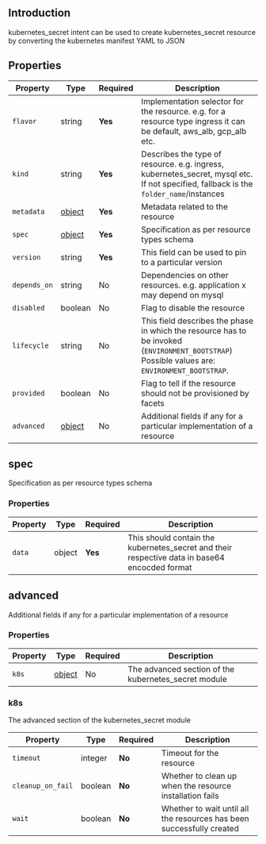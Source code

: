 ## Introduction
kubernetes_secret intent can be used to create kubernetes_secret resource by converting the kubernetes manifest YAML to JSON

## Properties

| Property     | Type                | Required | Description                                                                                                                                    |
|--------------|---------------------|----------|------------------------------------------------------------------------------------------------------------------------------------------------|
| `flavor`     | string              | **Yes**  | Implementation selector for the resource. e.g. for a resource type ingress it can be default, aws_alb, gcp_alb etc.                                     |
| `kind`       | string              | **Yes**  | Describes the type of resource. e.g. ingress, kubernetes_secret, mysql etc. If not specified, fallback is the `folder_name`/instances                |
| `metadata`   | [object](#metadata) | **Yes**  | Metadata related to the resource                                                                                                               |
| `spec`       | [object](#spec)     | **Yes**  | Specification as per resource types schema                                                                                                     |
| `version`    | string              | **Yes**  | This field can be used to pin to a particular version                                                                                                               |
| `depends_on` | string              | No       | Dependencies on other resources. e.g. application x may depend on mysql                                                                        |
| `disabled`   | boolean             | No       | Flag to disable the resource                                                                     |
| `lifecycle`  | string              | No       | This field describes the phase in which the resource has to be invoked (`ENVIRONMENT_BOOTSTRAP`) Possible values are: `ENVIRONMENT_BOOTSTRAP`. |
| `provided`   | boolean             | No       | Flag to tell if the resource should not be provisioned by facets      |
| `advanced`   | [object](#advanced) | No       | Additional fields if any for a particular implementation of a resource                                                                         |

## spec

Specification as per resource types schema

### Properties

| Property | Type            | Required | Description                                |
|----------|-----------------|----------|--------------------------------------------|
| `data`   | object | **Yes**  | This should contain the kubernetes_secret and their respective data in base64 encocded format |

## advanced

Additional fields if any for a particular implementation of a resource

### Properties

| Property | Type           | Required | Description                                           |
|----------|----------------|----------|-------------------------------------------------------|
| `k8s`    | [object](#kubernetes_secret) | No       | The advanced section of the kubernetes_secret module |

### k8s

The advanced section of the kubernetes_secret module

| Property | Type            | Required | Description                                |
|----------|-----------------|----------|--------------------------------------------|
| `timeout`   | integer | **No**  | Timeout for the resource |
| `cleanup_on_fail`   | boolean | **No**  | Whether to clean up when the resource installation fails|
| `wait`   | boolean | **No**  | Whether to wait until all the resources has been successfully created |